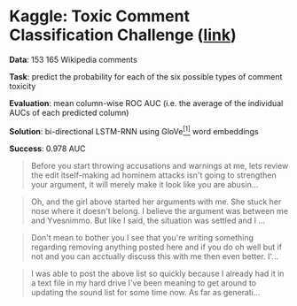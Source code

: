 # Kaggle: Toxic Comment Classification Challenge ([link](https://www.kaggle.com/c/jigsaw-toxic-comment-classification-challenge/overview))

__Data__: 153 165 Wikipedia comments

__Task__: predict the probability for each of the six possible types of comment toxicity

__Evaluation__: mean column-wise ROC AUC (i.e. the average of the individual AUCs of each predicted column)

__Solution__: bi-directional LSTM-RNN using GloVe[<sup>[1]</sup>](https://nlp.stanford.edu/projects/glove/) word embeddings

__Success__: 0.978 AUC

> Before you start throwing accusations and warnings at me, lets review the edit itself-making ad hominem attacks isn't going to strengthen your argument, it will merely make it look like you are abusin...

> Oh, and the girl above started her arguments with me. She stuck her nose where it doesn't belong. I believe the argument was between me and Yvesnimmo. But like I said, the situation was settled and I ...

> Don't mean to bother you I see that you're writing something regarding removing anything posted here and if you do oh well but if not and you can acctually discuss this with me then even better. I'...

> I was able to post the above list so quickly because I already had it in a text file in my hard drive I've been meaning to get around to updating the sound list for some time now. As far as generati...
